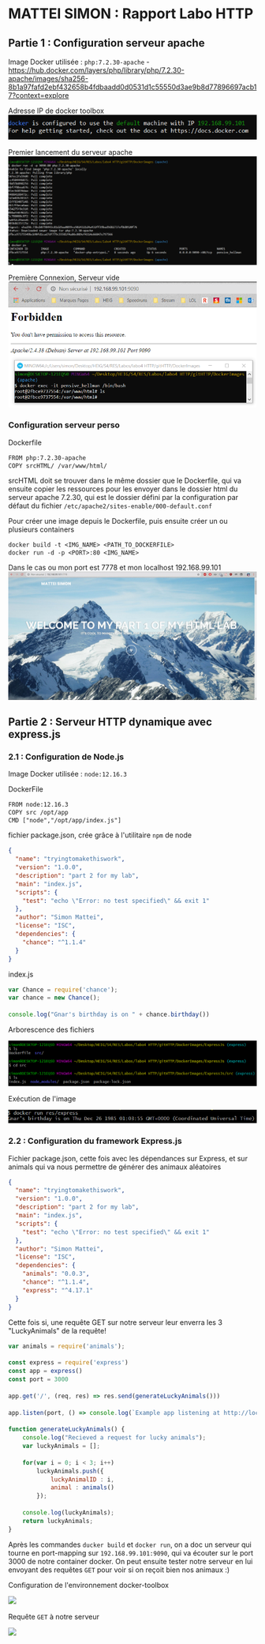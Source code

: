 # MATTEI SIMON : Rapport Labo HTTP

## Partie 1 : Configuration serveur apache

Image Docker utilisée : `php:7.2.30-apache` - https://hub.docker.com/layers/php/library/php/7.2.30-apache/images/sha256-8b1a97fafd2ebf432658b4fdbaadd0d0531d1c55550d3ae9b8d77896697acb17?context=explore

Adresse IP de docker toolbox\
![](Images/AdrrIPToolbox.png)

Premier lancement du serveur apache
![](Images/PremierLancementServeurApache.png)

Première Connexion, Serveur vide\
![](Images/PremiereConnexion.png)


### Configuration serveur perso

Dockerfile
```
FROM php:7.2.30-apache
COPY srcHTML/ /var/www/html/
```

srcHTML doit se trouver dans le même dossier que le Dockerfile, qui va ensuite copier les ressources pour les envoyer dans le dossier html du serveur apache 7.2.30, qui est le dossier défini par la configuration par défaut du fichier ```/etc/apache2/sites-enable/000-default.conf```

Pour créer une image depuis le Dockerfile, puis ensuite créer un ou plusieurs containers
```
docker build -t <IMG_NAME> <PATH_TO_DOCKERFILE> 
docker run -d -p <PORT>:80 <IMG_NAME>
```

Dans le cas ou mon port est 7778 et mon localhost 192.168.99.101
![](Images/finalStep1.png)

## Partie 2 : Serveur HTTP dynamique avec express.js

### 2.1 : Configuration de Node.js

Image Docker utilisée : `node:12.16.3`

DockerFile
```
FROM node:12.16.3
COPY src /opt/app
CMD ["node","/opt/app/index.js"]
```

fichier package.json, crée grâce à l'utilitaire `npm` de node
```json
{
  "name": "tryingtomakethiswork",
  "version": "1.0.0",
  "description": "part 2 for my lab",
  "main": "index.js",
  "scripts": {
    "test": "echo \"Error: no test specified\" && exit 1"
  },
  "author": "Simon Mattei",
  "license": "ISC",
  "dependencies": {
    "chance": "^1.1.4"
  }
}
```

index.js
```javascript
var Chance = require('chance');
var chance = new Chance();

console.log("Gnar's birthday is on " + chance.birthday())
```

Arborescence des fichiers

![](Images/ArborescenceNode.png)

Exécution de l'image

![](Images/ExecutionNode.png)

### 2.2 : Configuration du framework Express.js

Fichier package.json, cette fois avec les dépendances sur Express, et sur animals qui va nous permettre de générer des animaux aléatoires
```json
{
  "name": "tryingtomakethiswork",
  "version": "1.0.0",
  "description": "part 2 for my lab",
  "main": "index.js",
  "scripts": {
    "test": "echo \"Error: no test specified\" && exit 1"
  },
  "author": "Simon Mattei",
  "license": "ISC",
  "dependencies": {
    "animals": "0.0.3",
    "chance": "^1.1.4",
    "express": "^4.17.1"
  }
}
```

Cette fois si, une requête GET sur notre serveur leur enverra les 3 "LuckyAnimals" de la requête!
```javascript
var animals = require('animals');

const express = require('express')
const app = express()
const port = 3000

app.get('/', (req, res) => res.send(generateLuckyAnimals()))

app.listen(port, () => console.log(`Example app listening at http://localhost:${port}`))

function generateLuckyAnimals() {
    console.log("Recieved a request for lucky animals");
    var luckyAnimals = [];

    for(var i = 0; i < 3; i++)
        luckyAnimals.push({
            luckyAnimalID : i,
            animal : animals()
        });

    console.log(luckyAnimals);
    return luckyAnimals;
}
```
Après les commandes `ducker build` et `docker run`, on a doc un serveur qui tourne en port-mapping sur ``192.168.99.101:9090``, qui va écouter sur le port 3000 de notre container docker. On peut ensuite tester notre serveur en lui envoyant des requêtes `GET` pour voir si on reçoit bien nos animaux :)

Configuration de l'environnement docker-toolbox

![](Images/postman_config.png)

Requête `GET` à notre serveur

![](Images/postman_get.png)

